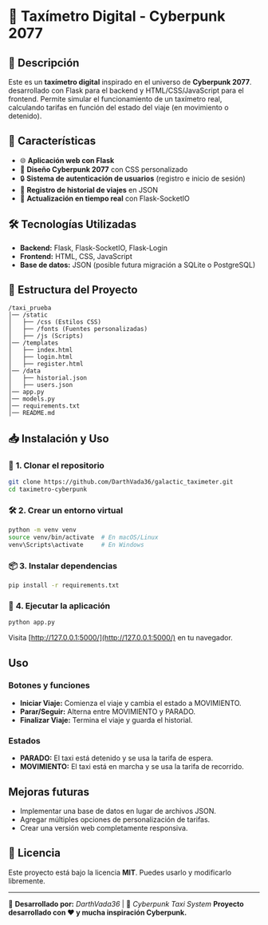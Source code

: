 # 🚕 Taxímetro Digital - Cyberpunk 2077

## 📌 Descripción
Este es un **taxímetro digital** inspirado en el universo de **Cyberpunk 2077**. desarrollado con Flask para el backend y HTML/CSS/JavaScript para el frontend. Permite simular el funcionamiento de un taxímetro real, calculando tarifas en función del estado del viaje (en movimiento o detenido).

## 🚀 Características
- 🌐 **Aplicación web con Flask**
- 🎨 **Diseño Cyberpunk 2077** con CSS personalizado
- 🔒 **Sistema de autenticación de usuarios** (registro e inicio de sesión)
- 📝 **Registro de historial de viajes** en JSON
- 🔄 **Actualización en tiempo real** con Flask-SocketIO

## 🛠️ Tecnologías Utilizadas
- **Backend:** Flask, Flask-SocketIO, Flask-Login
- **Frontend:** HTML, CSS, JavaScript
- **Base de datos:** JSON (posible futura migración a SQLite o PostgreSQL)

## 📂 Estructura del Proyecto
```
/taxi_prueba
│── /static
│   ├── /css (Estilos CSS)
│   ├── /fonts (Fuentes personalizadas)
│   ├── /js (Scripts)
│── /templates
│   ├── index.html
│   ├── login.html
│   ├── register.html
│── /data
│   ├── historial.json
│   ├── users.json
│── app.py
│── models.py
│── requirements.txt
│── README.md
```

## 📥 Instalación y Uso
### 🔧 **1. Clonar el repositorio**
```bash
git clone https://github.com/DarthVada36/galactic_taximeter.git
cd taximetro-cyberpunk
```

### 🛠️ **2. Crear un entorno virtual**
```bash
python -m venv venv
source venv/bin/activate  # En macOS/Linux
venv\Scripts\activate     # En Windows
```

### 📦 **3. Instalar dependencias**
```bash
pip install -r requirements.txt
```

### 🚀 **4. Ejecutar la aplicación**
```bash
python app.py
```
Visita [http://127.0.0.1:5000/](http://127.0.0.1:5000/) en tu navegador.

## Uso

### Botones y funciones

- **Iniciar Viaje:** Comienza el viaje y cambia el estado a MOVIMIENTO.
- **Parar/Seguir:** Alterna entre MOVIMIENTO y PARADO.
- **Finalizar Viaje:** Termina el viaje y guarda el historial.

### Estados 

- **PARADO:** El taxi está detenido y se usa la tarifa de espera.
- **MOVIMIENTO:** El taxi está en marcha y se usa la tarifa de recorrido.

## Mejoras futuras

- Implementar una base de datos en lugar de archivos JSON.
- Agregar múltiples opciones de personalización de tarifas.
- Crear una versión web completamente responsiva.

## 📜 Licencia
Este proyecto está bajo la licencia **MIT**. Puedes usarlo y modificarlo libremente.

---
💾 **Desarrollado por:** *DarthVada36* | 🚀 *Cyberpunk Taxi System*
**Proyecto desarrollado con ❤️ y mucha inspiración Cyberpunk.**

